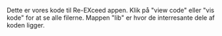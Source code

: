 Dette er vores kode til Re-EXceed appen. Klik på "view code" eller "vis kode" for at se alle filerne. Mappen "lib" er hvor de interresante dele af koden ligger. 
